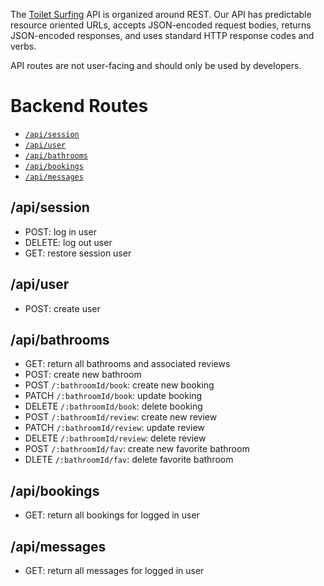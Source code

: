 The [Toilet Surfing](http://toiletsurfing.herokuapp.com/) API is organized around REST. Our API has predictable resource oriented URLs, accepts JSON-encoded request bodies, returns JSON-encoded responses, and uses standard HTTP response codes and verbs.

API routes are not user-facing and should only be used by developers.
# Backend Routes
* [`/api/session`](https://github.com/zduvall/Toilet-Surfing/wiki/Routes-Backend-(API-documentation)#apisession)
* [`/api/user`](https://github.com/zduvall/Toilet-Surfing/wiki/Routes-Backend-(API-documentation)#apiuser)
* [`/api/bathrooms`](https://github.com/zduvall/Toilet-Surfing/wiki/Routes-Backend-(API-documentation)#apibathrooms)
* [`/api/bookings`](https://github.com/zduvall/Toilet-Surfing/wiki/Routes-Backend-(API-documentation)#apibookings)
* [`/api/messages`](https://github.com/zduvall/Toilet-Surfing/wiki/Routes-Backend-(API-documentation)#apimessages)

## /api/session
* POST: log in user
* DELETE: log out user
* GET: restore session user

## /api/user
* POST: create user

## /api/bathrooms
* GET: return all bathrooms and associated reviews
* POST: create new bathroom 
* POST `/:bathroomId/book`: create new booking 
* PATCH `/:bathroomId/book`: update booking 
* DELETE `/:bathroomId/book`: delete booking 
* POST `/:bathroomId/review`: create new review
* PATCH `/:bathroomId/review`: update review
* DELETE `/:bathroomId/review`: delete review
* POST `/:bathroomId/fav`: create new favorite bathroom
* DLETE `/:bathroomId/fav`: delete favorite bathroom

## /api/bookings
* GET: return all bookings for logged in user

## /api/messages
* GET: return all messages for logged in user
